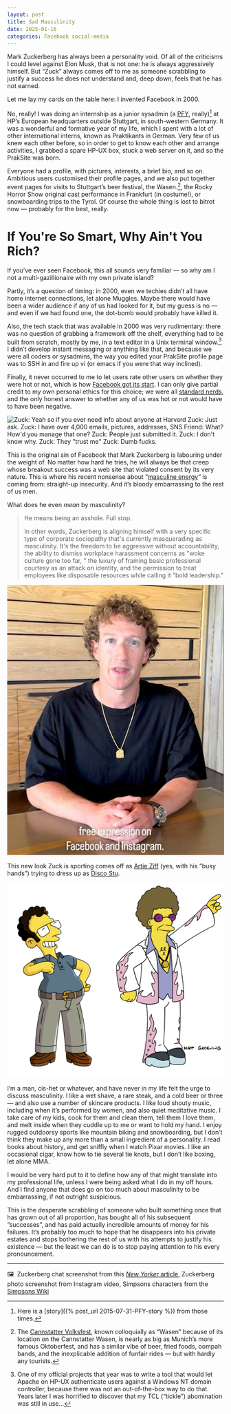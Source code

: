 ```yaml
---
layout: post
title: Sad Masculinity
date: 2025-01-16
categories: Facebook social-media
---
```


Mark Zuckerberg has always been a personality void. Of all of the criticisms I could level against Elon Musk, that is not one: he is always aggressively himself. But “Zuck” always comes off to me as someone scrabbling to justify a success he does not understand and, deep down, feels that he has not earned.

Let me lay my cards on the table here: I invented Facebook in 2000.

No, really! I was doing an internship as a junior sysadmin (a [PFY](https://en.wiktionary.org/wiki/PFY), really)[^1] at HP’s European headquarters outside Stuttgart, in south-western Germany. It was a wonderful and formative year of my life, which I spent with a lot of other international interns, known as Praktikants in German. Very few of us knew each other before, so in order to get to know each other and arrange activities, I grabbed a spare HP-UX box, stuck a web server on it, and so the PrakSite was born.

Everyone had a profile, with pictures, interests, a brief bio, and so on. Ambitious users customised their profile pages, and we also put together event pages for visits to Stuttgart’s beer festival, the Wasen.[^2], the Rocky Horror Show original cast performance in Frankfurt (in costume!), or snowboarding trips to the Tyrol. Of course the whole thing is lost to bitrot now — probably for the best, really.

# If You're So Smart, Why Ain't You Rich?

If you’ve ever seen Facebook, this all sounds very familiar — so why am I not a multi-gazillionaire with my own private island?

Partly, it’s a question of timing: in 2000, even we techies didn’t all have home internet connections, let alone Muggles. Maybe there would have been a wider audience if any of us had looked for it, but my guess is no — and even if we had found one, the dot-bomb would probably have killed it. 

Also, the tech stack that was available in 2000 was very rudimentary: there was no question of grabbing a framework off the shelf, everything had to be built from scratch, mostly by me, in a text editor in a Unix terminal window.[^3] I didn’t develop instant messaging or anything like that, and because we were all coders or sysadmins, the way you edited your PrakSite profile page was to SSH in and fire up vi (or emacs if you were that way inclined).

Finally, it never occurred to me to let users rate other users on whether they were hot or not, which is how [Facebook got its start](https://en.wikipedia.org/wiki/History_of_Facebook#FaceMash). I can only give partial credit to my own personal ethics for this choice; we were all [standard nerds](https://www.youtube.com/watch?v=JwU7SF0i0Ws), and the only honest answer to whether any of us was hot or not would have to have been negative.

![Zuck: Yeah so if you ever need info about anyone at Harvard
Zuck: Just ask.
Zuck: I have over 4,000 emails, pictures, addresses, SNS
Friend: What? How'd you manage that one?
Zuck: People just submitted it.
Zuck: I don't know why.
Zuck: They "trust me"
Zuck: Dumb fucks.](/images/Dumb-fucks.jpeg)

This is the original sin of Facebook that Mark Zuckerberg is labouring under the weight of. No matter how hard he tries, he will always be that creep whose breakout success was a web site that violated consent by its very nature. This is where his recent nonsense about “[masculine energy](https://www.theindex.media/what-does-masculine-energy-even-mean-mark/)“ is coming from: straight-up insecurity. And it’s bloody embarrassing to the rest of us men.

What does he even *mean* by masculinity? 

> He means being an asshole. Full stop.
> 
> In other words, Zuckerberg is aligning himself with a very specific type of corporate sociopathy that's currently masquerading as masculinity. It's the freedom to be aggressive without accountability, the ability to dismiss workplace harassment concerns as "woke culture gone too far, " the luxury of framing basic professional courtesy as an attack on identity, and the permission to treat employees like disposable resources while calling it "bold leadership."

![Zuckerberg trying to look masculine](/images/IMG_0561.jpeg)

This new look Zuck is sporting comes off as [Artie Ziff](https://simpsons.fandom.com/wiki/Artie_Ziff) (yes, with his “busy hands”) trying to dress up as [Disco Stu](https://simpsons.fandom.com/wiki/Stu_Discothèque).  

![Artie Zuck and Disco Zuck](/images/Artie-Ziff-as-Disco-Stu.png)

I’m a man, cis-het or whatever, and have never in my life felt the urge to discuss masculinity. I like a wet shave, a rare steak, and a cold beer or three — and also use a number of skincare products. I like loud shouty music, including when it’s performed by women, and also quiet meditative music. I take care of my kids, cook for them and clean them, tell them I love them, and melt inside when they cuddle up to me or want to hold my hand. I enjoy rugged outdoorsy sports like mountain biking and snowboarding, but I don’t think they make up any more than a small ingredient of a personality. I read books about history, and get sniffly when I watch Pixar movies. I like an occasional cigar, know how to tie several tie knots, but I don’t like boxing, let alone MMA. 

I would be very hard put to it to define how any of that might translate into my professional life, unless I were being asked what I do in my off hours. And I find anyone that does go on too much about masculinity to be embarrassing, if not outright suspicious.

This is the desperate scrabbling of someone who built something once that has grown out of all proportion, has bought all of his subsequent ”successes”, and has paid actually incredible amounts of money for his failures. It’s probably too much to hope that he disappears into his private estates and stops bothering the rest of us with his attempts to justify his existence — but the least we can do is to stop paying attention to his every pronouncement.

***

🖼️  Zuckerberg chat screenshot from this [*New Yorker* article](https://www.newyorker.com/magazine/2010/09/20/the-face-of-facebook?currentPage=all), Zuckerberg photo screenshot from Instagram video, Simpsons characters from the [Simpsons Wiki](https://simpsons.fandom.com/wiki/Simpsons_Wiki)

[^1]:  Here is a [story]({% post_url 2015-07-31-PFY-story %}) from those times.
[^2]: The [Cannstatter Volksfest](https://en.wikipedia.org/wiki/Cannstatter_Volksfest), known colloquially as “Wasen” because of its location on the Cannstatter Wasen, is nearly as big as Munich’s more famous Oktoberfest, and has a similar vibe of beer, fried foods, oompah bands, and the inexplicable addition of funfair rides — but with hardly any tourists.
[^3]: One of my official projects that year was to write a tool that would let Apache on HP-UX authenticate users against a Windows NT domain controller, because there was not an out-of-the-box way to do that. Years later I was horrified to discover that my TCL (“tickle”) abomination was still in use…